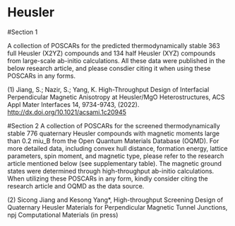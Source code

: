 # Heusler

#Section 1

A collection of POSCARs for the predicted thermodynamically stable 363 full Heusler (X2YZ) compounds and 134 half Heusler (XYZ) compounds from large-scale ab-initio calculations. All these data were published in the below research article, and please consdier citing it when using these POSCARs in any forms. 

(1) Jiang, S.; Nazir, S.; Yang, K. High-Throughput Design of Interfacial Perpendicular Magnetic Anisotropy at Heusler/MgO Heterostructures, ACS Appl Mater Interfaces 14, 9734-9743, (2022).
http://dx.doi.org/10.1021/acsami.1c20945  

#Section 2
A collection of POSCARs for the screened thermodynamically stable 776 quaternary Heusler compounds with magnetic moments large than 0.2 miu_B from the Open Quantum Materials Database (OQMD). 
For more detailed data, including convex hull distance, formation energy, lattice parameters, spin moment, and magnetic type, please refer to the research article mentioned below (see supplementary table). The magnetic ground states were determined through high-throughput ab-initio calculations. When utilizing these POSCARs in any form, kindly consider citing the research article and OQMD as the data source.

(2) Sicong Jiang and Kesong Yang*, High-throughput Screening Design of Quaternary Heusler Materials for Perpendicular Magnetic Tunnel Junctions, npj Computational Materials (in press)
